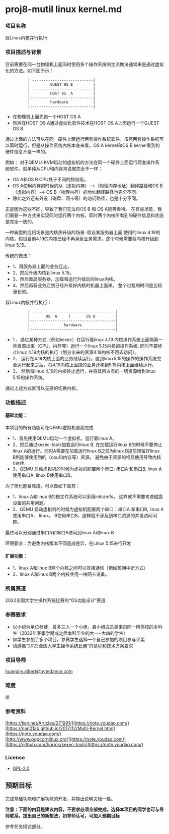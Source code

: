 # proj8-mutil linux kernel.md
### 项目名称
双Linux内核并行执行

### 项目描述与背景
目前需要在同一台物理机上面同时使用多个操作系统的主流做法通常来是通过虚拟化的方法。如下图所示：

```
          | ---------------------------|
          |         GUEST 0S B         | 
          | -------------------------- |
          |         HOST OS  A         |
          |----------------------------|
          |         hardware           |
          |----------------------------|
```
- 在物理机上面先跑一个HOST OS A
- 然后在HOST OS A通过虚拟化软件技术在HOST OS A上面运行一个GUEST OS B. 

通过上面的方法可以在同一硬件上面运行两套操作系统软件。虽然两套操作系统可以同时运行，但是从操作系统内核本身来看，OS A kernel和OS B kernel看到的硬件信息不是一样的。
    
例如：
对于QEMU-KVM启动的虚拟机的方法在同一个硬件上面运行两套操作系统软件。就单纯从CPU和内存来说就完全不一样：
- OS A和OS B CPU处于不同的特权级。  
- OS A使用内存的时候的从（虚拟内存）-->（物理内存地址）翻译路径和OS B（虚拟内存）--> OS B（物理内存）的地址翻译路径也完全不同。
- 除此之外还有外设（磁盘、网卡等）的访问路径，也是十分不同。 

正是因为这些不同，导致了我们无法将OS B 和 OS A同等看待。 在有些场景，我们需要一种方式来实现同时运行两个内核，同时两个内核所看到的硬件信息和状态是完全一致的。

一种典型的应用场景是内核热升级的场景:
假设某服务器上面 使用的linux 4.19的内核，假设目前4.19的内核已经不再满足业务需求，这个时候需要将内核升级到linux 5.15。

传统的做法：
- 1、将服务器上面的业务迁走。
- 2、然后升级内核到linux 5.15。
- 3、然后重启服务器，加载和运行升级后的linux内核。
- 4、然后再将业务迁到已经升级好内核的机器上面来。
整个过程的时间是比较漫长的。

双Linux内核并行执行：
```
          | ------------------------------------ |
          |       OS  A     |       OS B         |
          |--------------------------------------|
          |               hardware               |
          |--------------------------------------|
```
- 1 、通过某种方式（例如kexec）在运行着linux 4.19 内核操作系统上面隔离一些资源出来（CPU、内存等）运行一个linux 5.15内核的操作系统. 同时不要终止linux 4.19内核的执行（划分出来的资源4.19内核不再去访问）。
- 2、 运行在4.19内核上面的业务继续运行。直到linux5.15的操作的操作系统完全运行起来之后，将4.19内核上面跑的业务迁移到5.15内核上面继续运行。
- 3、 然后将linux 4.19的内核终止运行，并将其所占有的一切资源给到linux 5.15的操作系统。

通过上述方式就可以无感的切换内核。


### 功能描述

#### 基础功能：
本项目的所有功能可在QEMU虚拟机里面完成
- 1、首先使用QEMU启动一个虚拟机，运行着linux A。
- 2、然后通过kexec-tools加载运行linux B, 在加载运行linux B的时候不要停止linux A的运行。同时A需要在加载运行linux B之前为linux B提前预留好linux B所能够使用到的（cpu和内存等）资源，
避免由于资源的相互使用导致内核carsh.
- 3、QEMU 启动虚拟机的时候为虚拟机配置两个串口: 串口A 和串口B, linux A使用串口A, linux B使用串口B。

为了简化题目难度，可以做如下裁剪：
- 1、linux A和linux B的根文件系统可以采用initramfs， 这样就不需要考虑磁盘设备的共用问题。
- 2、QEMU 启动虚拟机的时候为虚拟机配置两个串口：串口A 和串口B, linux A使用串口A、 linux。 B使用串口B，这样就不涉及到串口资源的并发访问问题。

最终可以分别通过串口A和串口B访问到linux A和linux B


环境要求：为避免内核版本不同造成差异，在Linux 5.15进行开发

#### 扩展功能：
- 1、linux A和linux B两个内核之间可以互相通信（例如核间中断方式）
- 2、linux A和linux B两个内核共用一块网卡设备。

### 所属赛道

2022全国大学生操作系统比赛的“OS功能设计”赛道


### 参赛要求

- 以小组为单位参赛，最多三人一个小组，且小组成员是来自同一所高校的本科生（2022年春季学期或之后本科毕业的大一~大四的学生）
- 如学生参加了多个项目，参赛学生选择一个自己参加的项目参与评奖
- 请遵循“2022全国大学生操作系统比赛”的章程和技术方案要求



### 项目导师
huangjie.albert@bytedance.com

### 难度
难

### 参考资料
[https://lwn.net/Articles/271991/](https://note.youdao.com/)  
[https://nan01ab.github.io/2017/12/Multi-Kernel.html](https://note.youdao.com/)  
[http://www.popcornlinux.org/](https://note.youdao.com/)  
[https://github.com/horms/kexec-tools](https://note.youdao.com/)  

### License
* [GPL-2.0](https://opensource.org/licenses/GPL-2.0)

## 预期目标

完成基础功能和扩展功能的开发，并输出说明文档一篇。

**注意：下面的内容是建议内容，不要求必须全部完成。选择本项目的同学也可与导师联系，提出自己的新想法，如导师认可，可加入预期目标**

参考任务描述部分。
